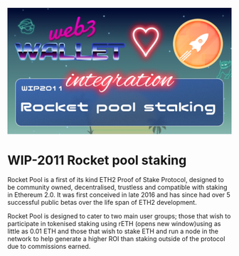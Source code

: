 ![image](../images/2011.png)

# WIP-2011 Rocket pool staking

Rocket Pool is a first of its kind ETH2 Proof of Stake Protocol, designed to be community owned, decentralised, trustless and compatible with staking in Ethereum 2.0. It was first conceived in late 2016 and has since had over 5 successful public betas over the life span of ETH2 development.

Rocket Pool is designed to cater to two main user groups; those that wish to participate in tokenised staking using rETH (opens new window)using as little as 0.01 ETH and those that wish to stake ETH and run a node in the network to help generate a higher ROI than staking outside of the protocol due to commissions earned.